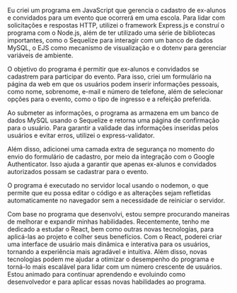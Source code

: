 Eu criei um programa em JavaScript que gerencia o cadastro de ex-alunos e convidados para um evento que ocorrerá em uma escola. Para lidar com solicitações e respostas HTTP, utilizei o framework Express.js e construí o programa com o Node.js, além de ter utilizado uma série de bibliotecas importantes, como o Sequelize para interagir com um banco de dados MySQL, o EJS como mecanismo de visualização e o dotenv para gerenciar variáveis de ambiente.

O objetivo do programa é permitir que ex-alunos e convidados se cadastrem para participar do evento. Para isso, criei um formulário na página da web em que os usuários podem inserir informações pessoais, como nome, sobrenome, e-mail e número de telefone, além de selecionar opções para o evento, como o tipo de ingresso e a refeição preferida.

Ao submeter as informações, o programa as armazena em um banco de dados MySQL usando o Sequelize e retorna uma página de confirmação para o usuário. Para garantir a validade das informações inseridas pelos usuários e evitar erros, utilizei o express-validator.

Além disso, adicionei uma camada extra de segurança no momento do envio do formulário de cadastro, por meio da integração com o Google Authenticator. Isso ajuda a garantir que apenas ex-alunos e convidados autorizados possam se cadastrar para o evento.

O programa é executado no servidor local usando o nodemon, o que permite que eu possa editar o código e as alterações sejam refletidas automaticamente no navegador sem a necessidade de reiniciar o servidor.

Com base no programa que desenvolvi, estou sempre procurando maneiras de melhorar e expandir minhas habilidades. Recentemente, tenho me dedicado a estudar o React, bem como outras novas tecnologias, para aplicá-las ao projeto e colher seus benefícios. Com o React, poderei criar uma interface de usuário mais dinâmica e interativa para os usuários, tornando a experiência mais agradável e intuitiva. Além disso, novas tecnologias podem me ajudar a otimizar o desempenho do programa e torná-lo mais escalável para lidar com um número crescente de usuários. Estou animado para continuar aprendendo e evoluindo como desenvolvedor e para aplicar essas novas habilidades ao programa.

